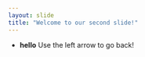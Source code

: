 ```yaml
---
layout: slide
title: "Welcome to our second slide!"
---
```

* **hello**
Use the left arrow to go back!
